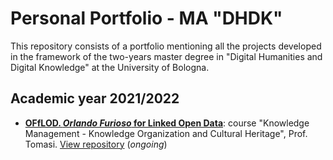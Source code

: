 # Personal Portfolio - MA "DHDK"

This repository consists of a portfolio mentioning all the projects developed in the framework of the two-years master degree in "Digital Humanities and Digital Knowledge" at the University of Bologna.

## Academic year 2021/2022 

- **[OFfLOD. _Orlando Furioso_ for Linked Open Data](https://bianca-lm.github.io/off-lod/)**: course "Knowledge Management - Knowledge Organization and Cultural Heritage", Prof. Tomasi. [View repository](https://github.com/off-lod/orlando-furioso.git) (_ongoing_)
